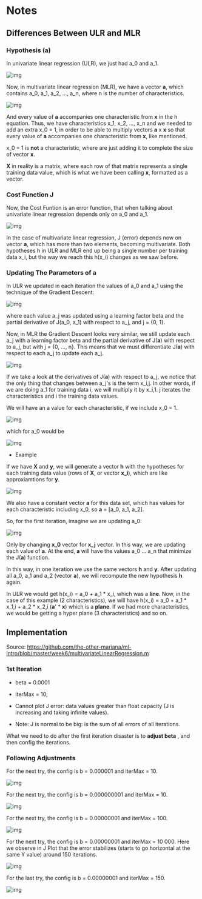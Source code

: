 # Notes

## Differences Between ULR and MLR

### Hypothesis (a)

In univariate linear regression (ULR), we just had a_0 and a_1.

![img](https://github.com/the-other-mariana/ml-intro/blob/master/week6/res/01.png?raw=true)

Now, in multivariate linear regression (MLR), we have a vector **a**, which contains a_0, a_1, a_2, ..., a_n, where n is the number of characteristics.

![img](https://github.com/the-other-mariana/ml-intro/blob/master/week6/res/02.png?raw=true)

And every value of **a** accompanies one characteristic from **x** in the h equation. Thus, we have characteristics x_1, x_2, ..., x_n and we needed to add an extra x_0 = 1, in order to be able to multiply vectors **a** x **x** so that every value of **a** accompanies one characteristic from **x**, like mentioned.

x_0 = 1 is **not** a characteristic, where are just adding it to complete the size of vector **x**.

**X** in reality is a matrix, where each row of that matrix represents a single training data value, which is what we have been calling **x**, formatted as a vector.

### Cost Function J

Now, the Cost Funtion is an error function, that when talking about univariate linear regression depends only on a_0 and a_1.

![img](https://github.com/the-other-mariana/ml-intro/blob/master/week6/res/03.png?raw=true)

In the case of multivariate linear regression, J (error) depends now on vector **a**, which has more than two elements, becoming multivariate. Both hypotheses h in ULR and MLR end up being a single number per training data x_i, but the way we reach this h(x_i) changes as we saw before.

### Updating The Parameters of a

In ULR we updated in each iteration the values of a_0 and a_1 using the technique of the Gradient Descent:

![img](https://github.com/the-other-mariana/ml-intro/blob/master/week6/res/04.png?raw=true)

where each value a_j was updated using a learning factor beta and the partial derivative of J(a_0, a_1) with respect to a_j, and j = {0, 1}.

Now, in MLR the Gradient Descent looks very similar, we still update each a_j with a learning factor beta and the partial derivative of J(**a**) with respect to a_j, but with j = {0, ..., n}. This means that we must differentiate J(**a**) with respect to each a_j to update each a_j.

![img](https://github.com/the-other-mariana/ml-intro/blob/master/week6/res/05.png?raw=true)

If we take a look at the derivatives of J(**a**) with respect to a_j, we notice that the only thing that changes between a_j's is the term x_i,j. In other words, if we are doing a_1 for training data i, we will multiply it by x_i,1. j iterates the characteristics and i the training data values.

We will have an a value for each characteristic, if we include x_0 = 1.

![img](https://github.com/the-other-mariana/ml-intro/blob/master/week6/res/06.png?raw=true)

which for a_0 would be

![img](https://github.com/the-other-mariana/ml-intro/blob/master/week6/res/08.png?raw=true)

- Example

If we have **X** and **y**, we will generate a vector **h** with the hypotheses for each training data value (rows of **X**, or vector **x_i**), which are like approxiamtions for **y**.

![img](https://github.com/the-other-mariana/ml-intro/blob/master/week6/res/07.png?raw=true)

We also have a constant vector **a** for this data set, which has values for each characteristic including x_0, so **a** = [a_0, a_1, a_2].

So, for the first iteration, imagine we are updating a_0:

![img](https://github.com/the-other-mariana/ml-intro/blob/master/week6/res/09.png?raw=true)

Only by changing **x_0** vector for **x_j** vector. In this way, we are updating each value of **a**. At the end, **a** will have the values a_0 ... a_n that minimize the J(**a**) function.

In this way, in one iteration we use the same vectors **h** and **y**. After updating all a_0, a_1 and a_2 (vector **a**), we will recompute the new hypothesis **h** again.

In ULR we would get h(x_i) = a_0 + a_1 * x_i, which was a **line**. Now, in the case of this example (2 characteristics), we will have h(x_i) = a_0 + a_1 * x_1,i + a_2 * x_2,i (**a**' * **x**) which is a **plane**. If we had more characteristics, we would be getting a hyper plane (3 characteristics) and so on.

## Implementation

Source: https://github.com/the-other-mariana/ml-intro/blob/master/week6/multivariateLinearRegression.m

### 1st Iteration

- beta = 0.0001

- iterMax = 10;

- Cannot plot J error: data values greater than float capacity (J is increasing and taking infinite values).

- Note: J is normal to be big: is the sum of all errors of all iterations.

What we need to do after the first iteration disaster is to **adjust beta** , and then config the iterations. 

### Following Adjustments

For the next try, the config is b = 0.000001 and iterMax = 10.

![img](https://github.com/the-other-mariana/ml-intro/blob/master/week6/res/b000001it10.PNG?raw=true)

For the next try, the config is b = 0.000000001 and iterMax = 10.

![img](https://github.com/the-other-mariana/ml-intro/blob/master/week6/res/b000000001it10.PNG?raw=true)

For the next try, the config is b = 0.00000001 and iterMax = 100.

![img](https://github.com/the-other-mariana/ml-intro/blob/master/week6/res/b00000001it100.PNG?raw=true)

For the next try, the config is b = 0.00000001 and iterMax = 10 000. Here we observe in J Plot that the error stabilizes (starts to go horizontal at the same Y value) around 150 iterations.

![img](https://github.com/the-other-mariana/ml-intro/blob/master/week6/res/b00000001it10000.PNG?raw=true)

For the last try, the config is b = 0.00000001 and iterMax = 150.

![img](https://github.com/the-other-mariana/ml-intro/blob/master/week6/res/b00000001it150.PNG?raw=true)